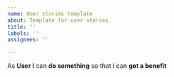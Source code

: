 ```yaml
---
name: User stories template
about: Template for user stories
title: ''
labels: ''
assignees: ''

---
```


As **User** I can **do something** so that I can **got a benefit**
